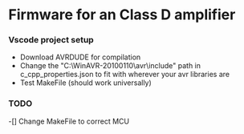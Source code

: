 # Firmware for an Class D amplifier

### Vscode project setup
- Download AVRDUDE for compilation
- Change the "C:\\WinAVR-20100110\\avr\\include" path in c_cpp_properties.json to fit with wherever your avr libraries are
- Test MakeFile (should work universally)

### TODO
-[] Change MakeFile to correct MCU
